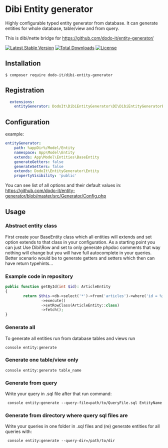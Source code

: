 # Dibi Entity generator
Highly configurable typed entity generator from database. It can generate entities for whole database, table/view and from query.

This is dibi/nette bridge for https://github.com/dodo-it/entity-generator/


[![Latest Stable Version](https://poser.pugx.org/dodo-it/dibi-entity-generator/v/stable)](https://packagist.org/packages/dodo-it/dibi-entity-generator)
[![Total Downloads](https://poser.pugx.org/dodo-it/dibi-entity-generator/downloads)](https://packagist.org/packages/dodo-it/dibi-entity-generator)
[![License](https://poser.pugx.org/dodo-it/dibi-entity-generator/license)](https://packagist.org/packages/dodo-it/dibi-entity-generator)


## Installation

    $ composer require dodo-it/dibi-entity-generator
    
## Registration

```yaml
  extensions:
    entityGenerator: DodoIt\DibiEntityGenerator\DI\DibiEntityGeneratorExtension
```

## Configuration

example:
```yaml
entityGenerator:
    path: %appDir%/Model/Entity
    namespace: App\Model\Entity
    extends: App\Model\Entities\BaseEntity
    generateGetters: false
    generateSetters: false
    extends: DodoIt\EntityGenerator\Entity
    propertyVisibility: 'public'
```
You can see list of all options and their default values in: 
https://github.com/dodo-it/entity-generator/blob/master/src/Generator/Config.php
    
## Usage

### Abstract entity class
 First create your BaseEntity class which all entities will extends and set option extends to that class in your configuration.
 As a starting point you can just Use Dibi\Row and set to only generate phpdoc comments that way nothing will change but you will have full autocomplete in your queries. 
Better scenario would be to generate getters and setters which then can have return typehints...

### Example code in repository
```php
public function getById(int $id): ArticleEntity
{
		return $this->db->select('*')->from('articles')->where('id = %i', $id)
				->execute()
				->setRowClass(ArticleEntity::class)
				->fetch();
}
```

### Generate all
To generate all entities run from database tables and views run
```ssh
console entity:generate 
```
### Generate one table/view only

```ssh
console entity:generate table_name
```

### Generate from query
Write your query in .sql file
after that run command:

```ssh
 console entity:generate --query-file=path/to/QueryFile.sql EntityName
```

### Generate from directory where query sql files are
Write your queries in one folder in .sql files and (re) generate entities for all queries with:

```ssh
 console entity:generate --query-dir=/path/to/dir
```
